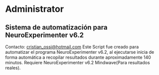 # Administrator
Sistema de automatización para NeuroExperimenter v6.2
---------------------------------------------------------------
Contacto: cristian_ossi@hotmail.com
Este Script fue creado para automatizar el programa NeuroExperimenter v6.2, al ejecutarse inicia de forma automática a recopilar resultados durante aproximadamente 140 minutos.
Requiere NeuroExperimenter v6.2
Mindwave(Para resultados reales).
